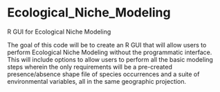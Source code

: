 Ecological_Niche_Modeling
=========================

R GUI for Ecological Niche Modeling 

The goal of this code will be to create an R GUI that will allow users to perform Ecological Niche Modeling
without the programmatic interface. This will include options to allow users to perform all the basic modeling steps
wherein the only requirements will be a pre-created presence/absence shape file of species occurrences and a suite of 
environmental variables, all in the same geographic projection.

